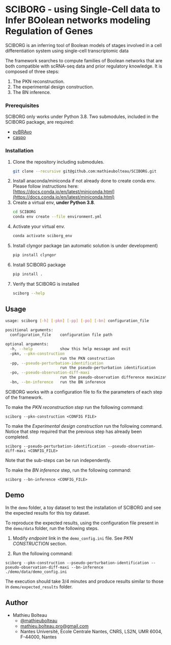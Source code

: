 # SCIBORG - using Single-Cell data to Infer BOolean networks modeling Regulation of Genes

SCIBORG is an inferring tool of Boolean models of stages involved in a cell differentiation system using single-cell transcriptomic data 


The framework searches to compute families of Boolean networks that are both compatible with scRNA-seq data and prior regulatory knowledge. It is composed of three steps:
1. The PKN reconstruction.
2. The experimental design construction.
3. The BN inference.

### Prerequisites

SCIBORG only works under Python 3.8. Two submodules, included in the SCIBORG package, are required:
* [pyBRAvo](https://github.com/mathieubolteau/pyBRAvo) 
* [caspo](https://github.com/mathieubolteau/caspo)

### Installation

1. Clone the repository including submodules.
    ```sh 
    git clone --recursive git@github.com:mathieubolteau/SCIBORG.git
    ```
2. Install anaconda/miniconda if not already done to create conda env.
   Please follow instructions here: [https://docs.conda.io/en/latest/miniconda.html](https://docs.conda.io/en/latest/miniconda.html)
3. Create a virtual env, **under Python 3.8**.
    ```sh 
    cd SCIBORG
    conda env create --file environment.yml
    ```
4. Activate your virtual env.
   ```sh 
   conda activate sciborg_env
   ```
5. Install clyngor package (an automatic solution is under development) 
   ```sh 
   pip install clyngor
   ```
6. Install SCIBORG package
    ```sh 
    pip install .
    ```
7. Verify that SCIBORG is installed
   ```sh 
   sciborg --help
   ```

## Usage

```sh
usage: sciborg [-h] [-pkn] [-pp] [-po] [-bn] configuration_file

positional arguments:
  configuration_file    configuration file path

optional arguments:
  -h, --help            show this help message and exit
  -pkn, --pkn-construction
                        run the PKN construction
  -pp, --pseudo-perturbation-identification
                        run the pseudo-perturbation identification
  -po, --pseudo-observation-diff-maxi
                        run the pseudo-observation difference maximization
  -bn, --bn-inference   run the BN inference
```

SCIBORG works with a configuration file to fix the parameters of each step of the framework. 

To make the *PKN reconstruction step* run the following command: 
```
sciborg --pkn-construction <CONFIG FILE>
```

To make the *Experimental design construction* run the following command. Notice that step required that the previous step has already been completed.
```
sciborg --pseudo-perturbation-identification --pseudo-observation-diff-maxi <CONFIG_FILE>
```
Note that the sub-steps can be run independently.

To make the *BN inference* step, run the following command:
```
sciborg --bn-inference <CONFIG_FILE>
```

## Demo

In the `demo` folder, a toy dataset to test the installation of SCIBORG and see the expected results for this toy dataset.

To reproduce the expected results, using the configuration file present in the `demo/data` folder, run the following steps.

1. Modify *endpoint* link in the `demo_config.ini` file. See *PKN CONSTRUCTION* section.

2. Run the following command:

```
sciborg --pkn-construction --pseudo-perturbation-identification --pseudo-observation-diff-maxi --bn-inference ./demo/data/demo_config.ini
```

The execution should take 3/4 minutes and produce results similar to those in `demo/expected_results` folder.

## Author
* Mathieu Bolteau 
    * [@mathieubolteau](https://github.com/mathieubolteau)
    * [mathieu.bolteau.pro@gmail.com](mailto:mathieu.bolteau.pro@gmail.com)
    * Nantes Université, École Centrale Nantes, CNRS, LS2N, UMR 6004, F-44000, Nantes
